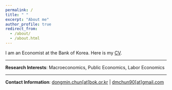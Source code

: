 ```yaml
---
permalink: /
title: " "
excerpt: "About me"
author_profile: true
redirect_from: 
  - /about/
  - /about.html
---
```


I am an Economist at the Bank of Korea. Here is my [CV](https://drive.google.com/file/d/1RuAM6H9exeOkiAa7oLN3fioIGGkwLlr5/view?usp=sharing).

-----
**Research Interests**: Macroeconomics, Public Economics, Labor Economics

-----
**Contact Information**: [dongmin.chun[at]bok.or.kr](mailto:dongmin.chun@bok.or.kr) | [dmchun90[at]gmail.com](mailto:dmchun90@gmail.com)
